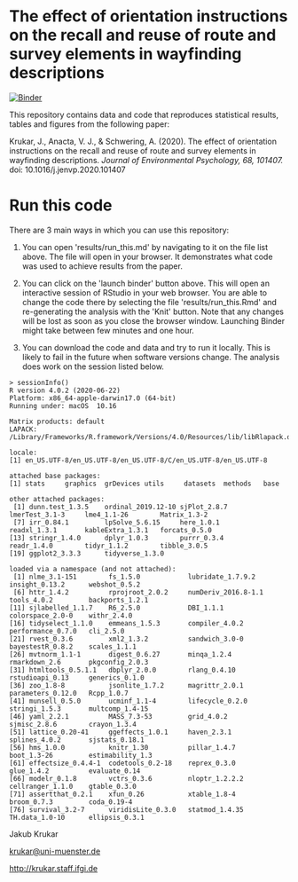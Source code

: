# The effect of orientation instructions on the recall and reuse of route and survey elements in wayfinding descriptions

[![Binder](https://mybinder.org/badge_logo.svg)](https://mybinder.org/v2/gh/kubakrukar/2020_Krukar_etal_JEP/HEAD?urlpath=rstudio)

This repository contains data and code that reproduces statistical results, tables and figures from the following paper:

Krukar, J., Anacta, V. J., & Schwering, A. (2020). The effect of orientation instructions on the recall and reuse of route and survey elements in wayfinding descriptions. *Journal of Environmental Psychology, 68, 101407.* doi: 10.1016/j.jenvp.2020.101407

# Run this code

There are 3 main ways in which you can use this repository:

1. You can open 'results/run_this.md' by navigating to it on the file list above. The file will open in your browser. It demonstrates what code was used to achieve results from the paper.

2. You can click on the 'launch binder' button above. This will open an interactive session of RStudio in your web browser. You are able to change the code there by selecting the file 'results/run_this.Rmd' and re-generating the analysis with the 'Knit' button. Note that any changes will be lost as soon as you close the browser window. Launching Binder might take between few minutes and one hour.

3. You can download the code and data and try to run it locally. This is likely to fail in the future when software versions change. The analysis does work on the session listed below.




```
> sessionInfo()
R version 4.0.2 (2020-06-22)
Platform: x86_64-apple-darwin17.0 (64-bit)
Running under: macOS  10.16

Matrix products: default
LAPACK: /Library/Frameworks/R.framework/Versions/4.0/Resources/lib/libRlapack.dylib

locale:
[1] en_US.UTF-8/en_US.UTF-8/en_US.UTF-8/C/en_US.UTF-8/en_US.UTF-8

attached base packages:
[1] stats     graphics  grDevices utils     datasets  methods   base     

other attached packages:
 [1] dunn.test_1.3.5    ordinal_2019.12-10 sjPlot_2.8.7       lmerTest_3.1-3     lme4_1.1-26        Matrix_1.3-2      
 [7] irr_0.84.1         lpSolve_5.6.15     here_1.0.1         readxl_1.3.1       kableExtra_1.3.1   forcats_0.5.0     
[13] stringr_1.4.0      dplyr_1.0.3        purrr_0.3.4        readr_1.4.0        tidyr_1.1.2        tibble_3.0.5      
[19] ggplot2_3.3.3      tidyverse_1.3.0   

loaded via a namespace (and not attached):
 [1] nlme_3.1-151        fs_1.5.0            lubridate_1.7.9.2   insight_0.13.2      webshot_0.5.2      
 [6] httr_1.4.2          rprojroot_2.0.2     numDeriv_2016.8-1.1 tools_4.0.2         backports_1.2.1    
[11] sjlabelled_1.1.7    R6_2.5.0            DBI_1.1.1           colorspace_2.0-0    withr_2.4.0        
[16] tidyselect_1.1.0    emmeans_1.5.3       compiler_4.0.2      performance_0.7.0   cli_2.5.0          
[21] rvest_0.3.6         xml2_1.3.2          sandwich_3.0-0      bayestestR_0.8.2    scales_1.1.1       
[26] mvtnorm_1.1-1       digest_0.6.27       minqa_1.2.4         rmarkdown_2.6       pkgconfig_2.0.3    
[31] htmltools_0.5.1.1   dbplyr_2.0.0        rlang_0.4.10        rstudioapi_0.13     generics_0.1.0     
[36] zoo_1.8-8           jsonlite_1.7.2      magrittr_2.0.1      parameters_0.12.0   Rcpp_1.0.7         
[41] munsell_0.5.0       ucminf_1.1-4        lifecycle_0.2.0     stringi_1.5.3       multcomp_1.4-15    
[46] yaml_2.2.1          MASS_7.3-53         grid_4.0.2          sjmisc_2.8.6        crayon_1.3.4       
[51] lattice_0.20-41     ggeffects_1.0.1     haven_2.3.1         splines_4.0.2       sjstats_0.18.1     
[56] hms_1.0.0           knitr_1.30          pillar_1.4.7        boot_1.3-26         estimability_1.3   
[61] effectsize_0.4.4-1  codetools_0.2-18    reprex_0.3.0        glue_1.4.2          evaluate_0.14      
[66] modelr_0.1.8        vctrs_0.3.6         nloptr_1.2.2.2      cellranger_1.1.0    gtable_0.3.0       
[71] assertthat_0.2.1    xfun_0.26           xtable_1.8-4        broom_0.7.3         coda_0.19-4        
[76] survival_3.2-7      viridisLite_0.3.0   statmod_1.4.35      TH.data_1.0-10      ellipsis_0.3.1  
```

Jakub Krukar

krukar@uni-muenster.de

http://krukar.staff.ifgi.de

